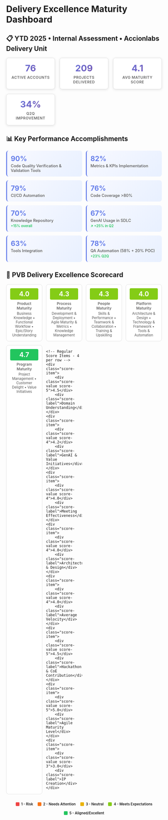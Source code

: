 # Delivery Excellence Maturity Dashboard

## 📋 YTD 2025 • Internal Assessment • Accionlabs Delivery Unit

<!-- Key Summary Metrics -->
<div class="summary-metrics">
    <div class="metric-card">
        <div class="metric-value">76</div>
        <div class="metric-label">Active Accounts</div>
    </div>
    <div class="metric-card">
        <div class="metric-value">209</div>
        <div class="metric-label">Projects Delivered</div>
    </div>
    <div class="metric-card">
        <div class="metric-value">4.1</div>
        <div class="metric-label">Avg Maturity Score</div>
    </div>
    <div class="metric-card">
        <div class="metric-value">34%</div>
        <div class="metric-label">Q2Q Improvement</div>
    </div>
</div>

## 📊 Key Performance Accomplishments

<div class="accomplishments-grid">
    <div class="accomplishment-item">
        <div class="accomplishment-value">90%</div>
        <div class="accomplishment-label">Code Quality Verification & Validation Tools</div>
    </div>
    <div class="accomplishment-item">
        <div class="accomplishment-value">82%</div>
        <div class="accomplishment-label">Metrics & KPIs Implementation</div>
    </div>
    <div class="accomplishment-item">
        <div class="accomplishment-value">79%</div>
        <div class="accomplishment-label">CI/CD Automation</div>
    </div>
    <div class="accomplishment-item">
        <div class="accomplishment-value">76%</div>
        <div class="accomplishment-label">Code Coverage >80%</div>
    </div>
    <div class="accomplishment-item">
        <div class="accomplishment-value">70%</div>
        <div class="accomplishment-label">Knowledge Repository</div>
        <div class="accomplishment-improvement">+15% overall</div>
    </div>
    <div class="accomplishment-item">
        <div class="accomplishment-value">67%</div>
        <div class="accomplishment-label">GenAI Usage in SDLC</div>
        <div class="accomplishment-improvement">↗ +25% in Q2</div>
    </div>
    <div class="accomplishment-item">
        <div class="accomplishment-value">63%</div>
        <div class="accomplishment-label">Tools Integration</div>
    </div>
    <div class="accomplishment-item">
        <div class="accomplishment-value">78%</div>
        <div class="accomplishment-label">QA Automation (58% + 20% POC)</div>
        <div class="accomplishment-improvement">+23% Q2Q</div>
    </div>
</div>

## 🎯 PVB Delivery Excellence Scorecard

<div class="scorecard-grid">
    <!-- 5P Maturity Assessment - Top Row -->
    <div class="score-item">
        <div class="score-value score-4">4.0</div>
        <div class="score-label">Product Maturity</div>
        <div class="score-desc">Business Knowledge • Functional Workflow • Epic/Story Understanding</div>
    </div>
    <div class="score-item">
        <div class="score-value score-4">4.3</div>
        <div class="score-label">Process Maturity</div>
        <div class="score-desc">Development & Deployment • Agile Maturity & Metrics • Knowledge Management</div>
    </div>
    <div class="score-item">
        <div class="score-value score-4">4.3</div>
        <div class="score-label">People Maturity</div>
        <div class="score-desc">Skills & Performance • Teamwork & Collaboration • Training & Upskilling</div>
    </div>
    <div class="score-item">
        <div class="score-value score-4">4.0</div>
        <div class="score-label">Platform Maturity</div>
        <div class="score-desc">Architecture & Design • Technology & Framework • Tools & Automation</div>
    </div>
    <div class="score-item">
        <div class="score-value score-5">4.7</div>
        <div class="score-label">Program Maturity</div>
        <div class="score-desc">Project Management • Customer Delight • Value Initiatives</div>
    </div>
    
    <!-- Regular Score Items - 4 per row -->
    <div class="score-item">
        <div class="score-value score-5">4.5</div>
        <div class="score-label">Domain Understanding</div>
    </div>
    <div class="score-item">
        <div class="score-value score-4">4.2</div>
        <div class="score-label">GenAI & Value Initiatives</div>
    </div>
    <div class="score-item">
        <div class="score-value score-4">4.0</div>
        <div class="score-label">Meeting Effectiveness</div>
    </div>
    <div class="score-item">
        <div class="score-value score-4">4.0</div>
        <div class="score-label">Architecture & Design</div>
    </div>
    <div class="score-item">
        <div class="score-value score-4">4.0</div>
        <div class="score-label">Average Velocity</div>
    </div>
    <div class="score-item">
        <div class="score-value score-5">4.5</div>
        <div class="score-label">Hackathon & CoE Contribution</div>
    </div>
    <div class="score-item">
        <div class="score-value score-5">5.0</div>
        <div class="score-label">Agile Maturity Level</div>
    </div>
    <div class="score-item">
        <div class="score-value score-3">3.0</div>
        <div class="score-label">IP Creation</div>
    </div>
</div>

<div class="legend">
    <span class="legend-item"><span class="legend-color score-1"></span>1 - Risk</span>
    <span class="legend-item"><span class="legend-color score-2"></span>2 - Needs Attention</span>
    <span class="legend-item"><span class="legend-color score-3"></span>3 - Neutral</span>
    <span class="legend-item"><span class="legend-color score-4"></span>4 - Meets Expectations</span>
    <span class="legend-item"><span class="legend-color score-5"></span>5 - Aligned/Excellent</span>
</div>

<style>
/* Delivery Excellence Maturity Dashboard Styles - PDF Size */
.summary-metrics {
    display: grid;
    grid-template-columns: repeat(auto-fit, minmax(150px, 1fr));
    gap: 15px;
    margin-bottom: 25px;
}

.metric-card {
    background: white;
    border-radius: 8px;
    padding: 15px;
    text-align: center;
    box-shadow: 0 2px 8px rgba(0, 0, 0, 0.1);
    transition: transform 0.2s ease;
    border: 1px solid #e0e0e0;
}

.metric-card:hover {
    transform: translateY(-2px);
}

.metric-value {
    font-size: 1.8rem;
    font-weight: 700;
    margin-bottom: 5px;
    background: linear-gradient(135deg, #667eea, #764ba2);
    -webkit-background-clip: text;
    -webkit-text-fill-color: transparent;
    background-clip: text;
}

.metric-label {
    font-size: 0.75rem;
    color: #666;
    font-weight: 600;
    text-transform: uppercase;
    letter-spacing: 0.5px;
}

.accomplishments-grid {
    display: grid;
    grid-template-columns: repeat(auto-fit, minmax(200px, 1fr));
    gap: 12px;
    margin-bottom: 25px;
}

.accomplishment-item {
    background: linear-gradient(135deg, #f8f9ff, #e8f0ff);
    border-radius: 8px;
    padding: 12px;
    border-left: 3px solid #667eea;
    transition: transform 0.2s ease;
}

.accomplishment-item:hover {
    transform: translateX(3px);
}

.accomplishment-value {
    font-size: 1.4rem;
    font-weight: 700;
    color: #667eea;
    margin-bottom: 3px;
}

.accomplishment-label {
    font-size: 0.8rem;
    color: #555;
    font-weight: 500;
}

.accomplishment-improvement {
    font-size: 0.7rem;
    color: #22c55e;
    font-weight: 600;
    margin-top: 3px;
}

.scorecard-grid {
    display: grid;
    grid-template-columns: repeat(4, 1fr);
    gap: 12px;
    margin-bottom: 25px;
}

.score-item {
    background: white;
    border-radius: 8px;
    padding: 12px;
    text-align: center;
    border: 1px solid #e0e0e0;
    transition: all 0.2s ease;
}

.score-item:hover {
    border-color: #667eea;
    transform: translateY(-1px);
}

.score-value {
    font-size: 1.3rem;
    font-weight: 700;
    margin-bottom: 5px;
    padding: 6px;
    border-radius: 4px;
    color: white;
}

.score-label {
    font-size: 0.75rem;
    color: #666;
    font-weight: 600;
}

.score-desc {
    font-size: 0.7rem;
    color: #555;
    margin-top: 3px;
}

.score-5 { background: #22c55e; }
.score-4 { background: #84cc16; }
.score-3 { background: #eab308; }
.score-2 { background: #f97316; }
.score-1 { background: #ef4444; }

.bar-chart-container {
    background: #f8f9fa;
    border-radius: 8px;
    padding: 20px;
    margin-bottom: 20px;
}

.chart-title {
    font-size: 1rem;
    font-weight: 700;
    color: #333;
    margin-bottom: 15px;
    text-align: center;
}

.bar-chart {
    position: relative;
    max-width: 500px;
    margin: 0 auto;
}

.bar-row {
    display: flex;
    align-items: center;
    margin-bottom: 10px;
    height: 25px;
}

.bar-label {
    width: 60px;
    font-weight: 600;
    font-size: 0.8rem;
    color: #333;
    text-align: right;
    padding-right: 10px;
}

.bar-track {
    flex: 1;
    background: #e5e7eb;
    height: 18px;
    border-radius: 3px;
    position: relative;
    max-width: 300px;
}

.bar-fill {
    height: 100%;
    background: #667eea;
    border-radius: 3px;
    display: flex;
    align-items: center;
    justify-content: flex-end;
    padding-right: 6px;
    color: white;
    font-weight: 700;
    font-size: 0.7rem;
    transition: width 0.6s ease-out;
}

.chart-scale {
    display: flex;
    justify-content: space-between;
    margin-left: 70px;
    max-width: 300px;
    margin-top: 8px;
    font-size: 0.7rem;
    color: #666;
}

.p5-assessment-table {
    background: white;
    border-radius: 8px;
    overflow: hidden;
    box-shadow: 0 2px 6px rgba(0,0,0,0.1);
    margin-bottom: 20px;
}

.table-header {
    background: #667eea;
    color: white;
    padding: 10px;
    font-weight: 700;
    text-align: center;
    font-size: 0.9rem;
}

.table-row {
    display: flex;
    border-bottom: 1px solid #f0f0f0;
}

.table-row:last-child {
    border-bottom: none;
}

.table-cell-label {
    padding: 8px 10px;
    background: #f8f9ff;
    font-weight: 600;
    color: #333;
    display: flex;
    align-items: center;
    border-right: 1px solid #f0f0f0;
    font-size: 0.8rem;
    min-width: 80px;
    flex-shrink: 0;
}

.table-cell-content {
    padding: 8px 10px;
    color: #555;
    font-size: 0.75rem;
    line-height: 1.3;
    flex: 1;
}

.legend {
    display: flex;
    justify-content: center;
    gap: 15px;
    margin: 15px 0;
    flex-wrap: wrap;
}

.legend-item {
    display: flex;
    align-items: center;
    gap: 6px;
    font-size: 0.7rem;
    font-weight: 600;
}

.legend-color {
    width: 12px;
    height: 12px;
    border-radius: 2px;
}

@media (max-width: 768px) {
    .metric-value {
        font-size: 1.5rem;
    }
    
    .scorecard-grid {
        grid-template-columns: repeat(2, 1fr);
    }
    
    .bar-chart {
        max-width: 100%;
    }
    
    .chart-scale {
        margin-left: 60px;
    }
    
    .bar-label {
        width: 50px;
        font-size: 0.7rem;
    }
    
    .table-row {
        flex-direction: column;
    }
    
    .table-cell-label {
        min-width: auto;
        border-right: none;
        border-bottom: 1px solid #f0f0f0;
    }
}
</style>
